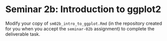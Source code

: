 # Seminar 2b: Introduction to ggplot2

Modify your copy of `sm02b_intro_to_ggplot.Rmd` (in the repository created for you when you accept the `seminar-02b` assignment) to complete the deliverable task.